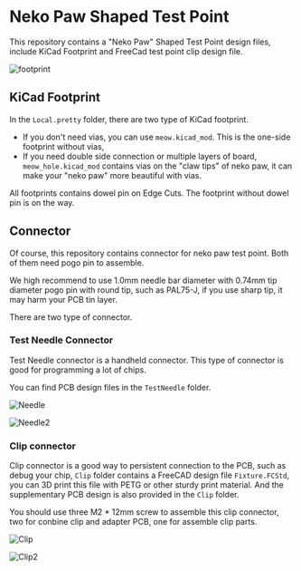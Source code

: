 # Neko Paw Shaped Test Point
This repository contains a "Neko Paw" Shaped Test Point design files, include KiCad Footprint and FreeCad test point clip design file.

![footprint](https://user-images.githubusercontent.com/8038511/173807471-f3634d36-5d1a-4202-bad3-2db55b7f6b24.png)

## KiCad Footprint
In the `Local.pretty` folder, there are two type of KiCad footprint. 

 * If you don't need vias, you can use `meow.kicad_mod`. This is the one-side footprint without vias,
 * If you need double side connection or multiple layers of board, `meow_hole.kicad_mod` contains vias on the "claw tips" of neko paw, it can make your "neko paw" more beautiful with vias.

All footprints contains dowel pin on Edge Cuts. The footprint without dowel pin is on the way.

## Connector
Of course, this repository contains connector for neko paw test point. Both of them need pogo pin to assemble.

We high recommend to use 1.0mm needle bar diameter with 0.74mm tip diameter pogo pin with round tip, such as PAL75-J, if you use sharp tip, it may harm your PCB tin layer.

There are two type of connector.

### Test Needle Connector
Test Needle connector is a handheld connector. This type of connector is good for programming a lot of chips.

You can find PCB design files in the `TestNeedle` folder.

![Needle](https://user-images.githubusercontent.com/8038511/173817801-1c8001b9-4a99-4336-ba42-3ec8435dd885.png)

![Needle2](https://user-images.githubusercontent.com/8038511/173817502-b0202656-4881-4886-84db-a64d9fba86ee.png)

### Clip connector
Clip connector is a good way to persistent connection to the PCB, such as debug your chip, `Clip` folder contains a FreeCAD design file `Fixture.FCStd`, you can 3D print this file with PETG or other sturdy print material. And the supplementary PCB design is also provided in the `Clip` folder.

You should use three M2 * 12mm screw to assemble this clip connector, two for conbine clip and adapter PCB, one for assemble clip parts.

![Clip](https://user-images.githubusercontent.com/8038511/173806358-feefa180-b81d-44e4-99a9-08597d6d76a1.png)

![Clip2](https://user-images.githubusercontent.com/8038511/173818526-0935264e-4586-4c19-85a8-690d3c33e9f0.png)
